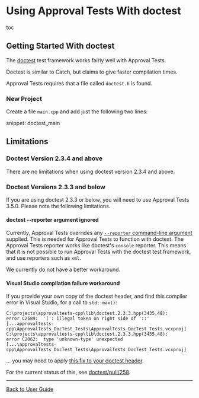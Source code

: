 <a id="top"></a>

# Using Approval Tests With doctest


toc


## Getting Started With doctest

The [doctest](https://github.com/onqtam/doctest) test framework works fairly well with Approval Tests.

Doctest is similar to Catch, but claims to give faster compilation times.

Approval Tests requires that a file called `doctest.h` is found.

### New Project

Create a file `main.cpp` and add just the following two lines:

snippet: doctest_main

<!-- todo: document use of sections -->

## Limitations

### Doctest Version 2.3.4 and above

There are no limitations when using doctest version 2.3.4 and above.

### Doctest Versions 2.3.3 and below

If you are using doctest 2.3.3 or below, you will need to use Approval Tests 3.5.0. Please note the following limitations. 

#### doctest --reporter argument ignored

Currently, Approval Tests overrides any [`--reporter` command-line argument](https://github.com/onqtam/doctest/blob/master/doc/markdown/reporters.md) supplied.
This is needed for Approval Tests to function with doctest. The Approval Tests reporter works like doctest's `console` reporter. This means that it is not possible to run Approval Tests with the doctest test framework, and use reporters such as `xml`.

We currently do not have a better workaround.

#### Visual Studio compilation failure workaround

If you provide your own copy of the doctest header, and find this compiler error in Visual Studio, for a call to `std::max()`:

```
C:\projects\approvaltests-cpp\lib\doctest.2.3.3.hpp(3435,48): 
error C2589:  '(': illegal token on right side of '::' 
[...approvaltests-cpp\ApprovalTests_DocTest_Tests\ApprovalTests_DocTest_Tests.vcxproj]
C:\projects\approvaltests-cpp\lib\doctest.2.3.3.hpp(3435,48): 
error C2062:  type 'unknown-type' unexpected 
[...\approvaltests-cpp\ApprovalTests_DocTest_Tests\ApprovalTests_DocTest_Tests.vcxproj]
```

... you may need to apply [this fix to your doctest header](https://github.com/approvals/ApprovalTests.cpp/commit/d914f3233a5c354b54b660790ee7f6e8f0f1fd7c).

For the current status of this, see [doctest/pull/258](https://github.com/onqtam/doctest/pull/258).

---

[Back to User Guide](/doc/README.md#top)
